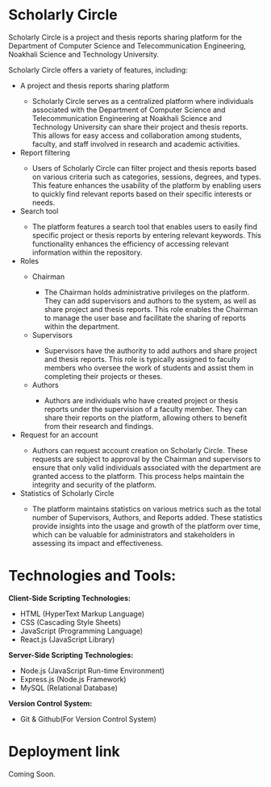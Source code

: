 # Scholarly Circle

Scholarly Circle is a project and thesis reports sharing platform for the Department of Computer Science and Telecommunication Engineering, Noakhali Science and Technology University.

Scholarly Circle offers a variety of features, including:

<ul>
  <li>A project and thesis reports sharing platform</li>
  <ul>
    <li>Scholarly Circle serves as a centralized platform where individuals associated with the Department of Computer Science and Telecommunication Engineering at Noakhali Science and Technology University can share their project and thesis reports. This allows for easy access and collaboration among students, faculty, and staff involved in research and academic activities.</li>
  </ul>
  <li>Report filtering</li>
  <ul>
    <li>Users of Scholarly Circle can filter project and thesis reports based on various criteria such as categories, sessions, degrees, and types. This feature enhances the usability of the platform by enabling users to quickly find relevant reports based on their specific interests or needs.
    </li>
  </ul>
  <li>Search tool</li>
  <ul>
    <li>The platform features a search tool that enables users to easily find specific project or thesis reports by entering relevant keywords. This functionality enhances the efficiency of accessing relevant information within the repository.
    </li>
  </ul>
  <li>Roles</li>
  <ul>
    <li>Chairman</li>
    <ul>
      <li>The Chairman holds administrative privileges on the platform. They can add supervisors and authors to the system, as well as share project and thesis reports. This role enables the Chairman to manage the user base and facilitate the sharing of reports within the department.
      </li>
    </ul>
    <li>Supervisors</li>
    <ul>
      <li>Supervisors have the authority to add authors and share project and thesis reports. This role is typically assigned to faculty members who oversee the work of students and assist them in completing their projects or theses.
      </li>
    </ul>
    <li>Authors</li>
    <ul>
      <li>Authors are individuals who have created project or thesis reports under the supervision of a faculty member. They can share their reports on the platform, allowing others to benefit from their research and findings.
      </li>
    </ul>
  </ul>
  <li>Request for an account</li>
  <ul>
    <li>Authors can request account creation on Scholarly Circle. These requests are subject to approval by the Chairman and supervisors to ensure that only valid individuals associated with the department are granted access to the platform. This process helps maintain the integrity and security of the platform.
    </li>
  </ul>
  <li>Statistics of Scholarly Circle</li>
  <ul>
    <li>The platform maintains statistics on various metrics such as the total number of Supervisors, Authors, and Reports added. These statistics provide insights into the usage and growth of the platform over time, which can be valuable for administrators and stakeholders in assessing its impact and effectiveness.
    </li>
  </ul>
</ul>

# Technologies and Tools:

<strong>Client-Side Scripting Technologies:</strong>

<ul>
  <li>HTML (HyperText Markup Language)</li>
  <li>CSS (Cascading Style Sheets)</li>
  <li>JavaScript (Programming Language)</li>
  <li>React.js (JavaScript Library)</li>
</ul>

<strong>Server-Side Scripting Technologies:</strong>

<ul>
  <li>Node.js (JavaScript Run-time Environment)</li>
  <li>Express.js (Node.js Framework)</li>
  <li>MySQL (Relational Database)</li>
</ul>

<strong>Version Control System:</strong>

<ul>
  <li>Git & Github(For Version Control System)</li>
</ul>

# Deployment link

Coming Soon.
